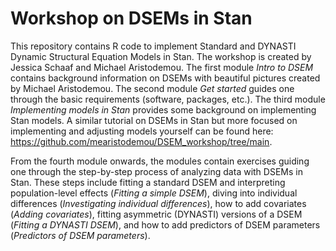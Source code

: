 # Workshop on DSEMs in Stan
This repository contains R code to implement Standard and DYNASTI Dynamic Structural Equation Models in Stan. The workshop is created by Jessica Schaaf and Michael Aristodemou.
The first module *Intro to DSEM* contains background information on DSEMs with beautiful pictures created by Michael Aristodemou.
The second module *Get started* guides one through the basic requirements (software, packages, etc.).
The third module *Implementing models in Stan* provides some background on implementing Stan models. 
A similar tutorial on DSEMs in Stan but more focused on implementing and adjusting models yourself can be found here: https://github.com/mearistodemou/DSEM_workshop/tree/main.

From the fourth module onwards, the modules contain exercises guiding one through the step-by-step process of analyzing data with DSEMs in Stan.
These steps include fitting a standard DSEM and interpreting population-level effects (*Fitting a simple DSEM*), diving into individual differences (*Investigating individual differences*), how to add covariates (*Adding covariates*), fitting asymmetric (DYNASTI) versions of a DSEM (*Fitting a DYNASTI DSEM*), and how to add predictors of DSEM parameters (*Predictors of DSEM parameters*).
